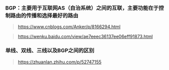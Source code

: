 ### BGP：主要用于互联网AS（自治系统）之间的互联，主要功能在于控制路由的传播和选择最好的路由

> https://www.cnblogs.com/Anker/p/8166294.html

> https://wenku.baidu.com/view/ae7eeec36137ee06eff91873.html

### 单线、双线、三线以及BGP之间的区别

> https://zhuanlan.zhihu.com/p/52747155

